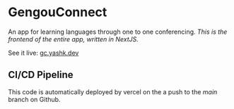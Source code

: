 # GengouConnect
An app for learning languages through one to one conferencing.
*This is the frontend of the entire app, written in NextJS.*

See it live: [gc.yashk.dev](https://gc.yashk.dev)


## CI/CD Pipeline
This code is automatically deployed by vercel on the a push to the *main* branch on Github.
